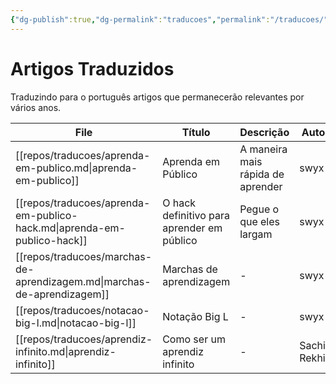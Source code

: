 ```yaml
---
{"dg-publish":true,"dg-permalink":"traducoes","permalink":"/traducoes/","dgHomeLink":true,"dgPassFrontmatter":false,"dgShowBacklinks":true,"dgShowLocalGraph":false}
---
```


# Artigos Traduzidos

Traduzindo para o português artigos que permanecerão relevantes por vários anos.


| File                                                                    | Título                                     | Descrição                         | Autor        |
| ----------------------------------------------------------------------- | ------------------------------------------ | --------------------------------- | ------------ |
| [[repos/traducoes/aprenda-em-publico.md\|aprenda-em-publico]]           | Aprenda em Público                         | A maneira mais rápida de aprender | swyx         |
| [[repos/traducoes/aprenda-em-publico-hack.md\|aprenda-em-publico-hack]] | O hack definitivo para aprender em público | Pegue o que eles largam           | swyx         |
| [[repos/traducoes/marchas-de-aprendizagem.md\|marchas-de-aprendizagem]] | Marchas de aprendizagem                    | \-                                | swyx         |
| [[repos/traducoes/notacao-big-l.md\|notacao-big-l]]                     | Notação Big L                              | \-                                | swyx         |
| [[repos/traducoes/aprendiz-infinito.md\|aprendiz-infinito]]             | Como ser um aprendiz infinito              | \-                                | Sachin Rekhi |


